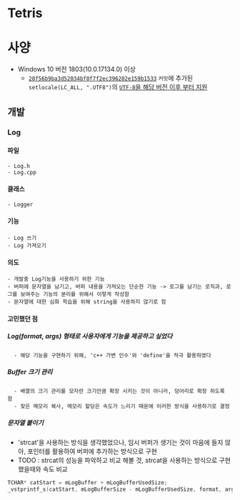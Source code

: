 # Tetris

# 사양
- Windows 10 버전 1803(10.0.17134.0) 이상 
  - [`28f56b9ba3d52034bf0f7f2ec396202e159b1533`](https://github.com/kimhanil-dev/Tetris/commit/28f56b9ba3d52034bf0f7f2ec396202e159b1533) `커밋`에 추가된 `setlocale(LC_ALL, ".UTF8")`의 [`UTF-8`을 해당 버전 이후 부터 지원](https://learn.microsoft.com/ko-kr/cpp/c-runtime-library/reference/setlocale-wsetlocale?view=msvc-170#utf-8-support)
        


## 개발

### Log
#### 파일
    - Log.h
    - Log.cpp 
#### 클래스
    - Logger 
#### 기능
    - Log 쓰기
    - Log 가져오기
#### 의도  
    - 개발중 Log기능을 사용하기 위한 기능
    - 버퍼에 문자열을 남기고, 버퍼 내용을 가져오는 단순한 기능 -> 로그를 남기는 로직과, 로그를 보여주는 기능의 분리를 위해서 이렇게 작성함
    - 문자열에 대한 심화 학습을 위해 string을 사용하지 않기로 함
   
#### 고민했던 점
##### Log(format, args) 형태로 사용자에게 기능을 제공하고 싶었다
      - 해당 기능을 구현하기 위해, 'c++ 가변 인수'와 'define'을 적극 활용하였다
##### Buffer 크기 관리
      - 배열의 크기 관리를 모자란 크기만큼 확장 시키는 것이 아니라, 덩어리로 확장 하도록 함
      - 잦은 메모리 복사, 메모리 할당은 속도가 느리기 때문에 이러한 방식을 사용하기로 결정
##### 문자열 붙이기
- 'strcat'을 사용하는 방식을 생각했었으나, 임시 버퍼가 생기는 것이 마음에 들지 않아, 포인터를 활용하여 버퍼에 추가하는 방식으로 구현
- TODO : strcat의 성능을 파악하고 비교 해볼 것, strcat을 사용하는 방식으로 구현 했을때와 속도 비교
``` c++
TCHAR* catStart = mLogBuffer + mLogBufferUsedSize;
_vstprintf_s(catStart, mLogBufferSize - mLogBufferUsedSize, format, args); // NULL이 추가되는 부분
```
